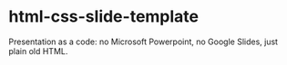 # html-css-slide-template
Presentation as a code: no Microsoft Powerpoint, no Google Slides, just plain old HTML.
